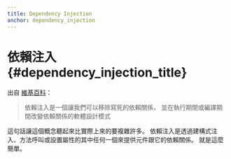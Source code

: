 ```yaml
---
title: Dependency Injection
anchor: dependency_injection
---
```


# 依賴注入 {#dependency_injection_title}

出自 [維基百科](http://en.wikipedia.org/wiki/Dependency_injection)：

> 依賴注入是一個讓我們可以移除寫死的依賴關係，
> 並在執行期間或編譯期間改變依賴關係的軟體設計模式

這句話讓這個概念聽起來比實際上來的要複雜許多。 依賴注入是透過建構式注入、方法呼叫或設置屬性的其中任何一個來提供元件跟它的依賴關係。 就是這麼簡單。
